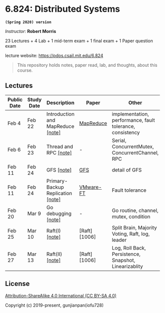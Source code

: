 # 6.824: Distributed Systems

**`(Spring 2020) version`**

_Instructor_: **Robert Morris**

23 Lectures + 4 Lab + 1 mid-term exam + 1 final exam + 1 Paper question exam

lecture website: https://pdos.csail.mit.edu/6.824

> This repository holds notes, paper read, lab, and thoughts, about this course.

## Lectures

| Public Date | Study Date | Description                            | Paper              | Other                                                     |
| ----------- | ---------- | -------------------------------------- | ------------------ | --------------------------------------------------------- |
| Feb 4       | Feb 22     | Introduction and MapReduce [[note]][1] | [MapReduce][10001] | implementation, performance, fault tolerance, consistency |
| Feb 6       | Feb 23     | Thread and RPC [[note]][2]             | -                  | Serial, ConcurrentMutex, ConcurrentChannel, RPC           |
| Feb 11      | Feb 24     | GFS [[note]][3]                        | [GFS][10003]       | detail of GFS                                             |
| Feb 11      | Feb 24     | Primary-Backup Replication [[note]][4] | [VMware-FT][10004] | Fault tolerance                                           |
| Feb 20      | Mar 9      | Go debugging [[note]][5]               | -                  | Go routine, channel, mutex, condition                     |
| Feb 25      | Mar 10     | Raft(I) [[note]][6]                    | [Raft][1006]       | Split Brain, Majority Voting, Raft, log, leader           |
| Feb 27      | Mar 13     | Raft(II) [[note]][7]                   | [Raft][1006]       | Log, Roll Back, Persistence, Snapshot, Linearizablity     |

## License

[Attribution-ShareAlike 4.0 International (CC BY-SA 4.0)](https://creativecommons.org/licenses/by-sa/4.0/deed.en)

Copyright (c) 2019-present, gunjianpan(iofu728)

[1]: https://github.com/iofu728/Task/blob/develop/6.824/notes/notel01.md
[2]: https://github.com/iofu728/Task/blob/develop/6.824/notes/notel02.md
[3]: https://github.com/iofu728/Task/blob/develop/6.824/notes/notel03.md
[4]: https://github.com/iofu728/Task/blob/develop/6.824/notes/notel04.md
[5]: https://github.com/iofu728/Task/blob/develop/6.824/notes/notel05.md
[6]: https://github.com/iofu728/Task/blob/develop/6.824/notes/notel06.md
[7]: https://github.com/iofu728/Task/blob/develop/6.824/notes/notel07.md
[10001]: https://github.com/iofu728/Task/blob/develop/6.824/notes/paper/mapreduce.pdf
[10003]: https://github.com/iofu728/Task/blob/develop/6.824/notes/paper/gfs.pdf
[10004]: https://github.com/iofu728/Task/blob/develop/6.824/notes/paper/vm-ft.pdf
[10006]: https://github.com/iofu728/Task/blob/develop/6.824/notes/paper/raft-extended.pdf
